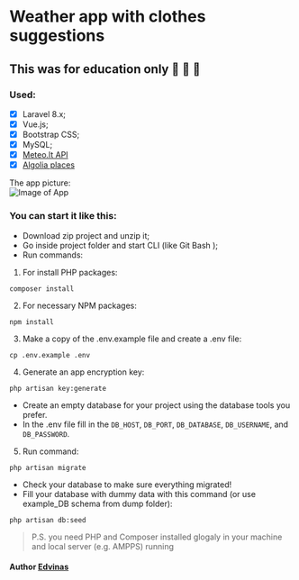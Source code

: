 # Weather app with clothes suggestions

## This was for education only :see_no_evil: :hear_no_evil: :speak_no_evil:  

### Used: 
- [x] Laravel 8.x;
- [x] Vue.js;
- [x] Bootstrap CSS;
- [x] MySQL;
- [x] [Meteo.lt API](https://api.meteo.lt/)
- [x] [Algolia places](https://community.algolia.com/places/)

The app picture:\
![Image of App](https://github.com/Edvinas-S/Weather_app/blob/master/public/img/app.jpg)

### You can start it like this: 
- Download zip project and unzip it;
- Go inside project folder and start CLI (like Git Bash );
- Run commands:
1. For install PHP packages:
```
composer install
```
2. For necessary NPM packages:
```
npm install
```
3. Make a copy of the .env.example file and create a .env file:
```
cp .env.example .env
```
4. Generate an app encryption key:
```
php artisan key:generate
```
- Create an empty database for your project using the database tools you prefer.
- In the .env file fill in the `DB_HOST`, `DB_PORT`, `DB_DATABASE`, `DB_USERNAME`, and `DB_PASSWORD`.
5. Run command:
```
php artisan migrate
```
- Check your database to make sure everything migrated!
- Fill your database with dummy data with this command (or use example_DB schema from dump folder):
```
php artisan db:seed
```

> P.S. you need PHP and Composer installed glogaly in your machine and local server (e.g. AMPPS) running

#### Author [Edvinas](https://github.com/Edvinas-S)